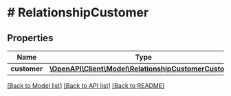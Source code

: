# # RelationshipCustomer

## Properties

Name | Type | Description | Notes
------------ | ------------- | ------------- | -------------
**customer** | [**\OpenAPI\Client\Model\RelationshipCustomerCustomer**](RelationshipCustomerCustomer.md) |  | [optional]

[[Back to Model list]](../../README.md#models) [[Back to API list]](../../README.md#endpoints) [[Back to README]](../../README.md)
